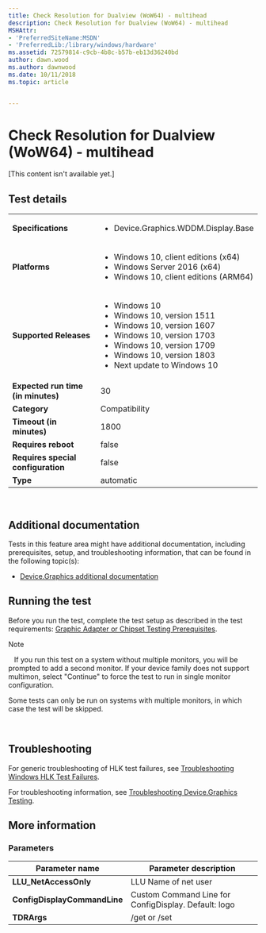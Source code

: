 ```yaml
---
title: Check Resolution for Dualview (WoW64) - multihead
description: Check Resolution for Dualview (WoW64) - multihead
MSHAttr:
- 'PreferredSiteName:MSDN'
- 'PreferredLib:/library/windows/hardware'
ms.assetid: 72579814-c9cb-4b8c-b57b-eb13d36240bd
author: dawn.wood
ms.author: dawnwood
ms.date: 10/11/2018
ms.topic: article


---
```


# <span id="p_hlk_test.084a65d3-dd1c-46d8-a7f6-b60e96f74273"></span>Check Resolution for Dualview (WoW64) - multihead


\[This content isn't available yet.\]

## Test details
|||
|---|---|
| **Specifications**  | <ul><li>Device.Graphics.WDDM.Display.Base</li></ul> |  
| **Platforms**   | <ul><li>Windows 10, client editions (x64)</li><li>Windows Server 2016 (x64)</li><li>Windows 10, client editions (ARM64)</li></ul> |
| **Supported Releases** | <ul><li>Windows 10</li><li>Windows 10, version 1511</li><li>Windows 10, version 1607</li><li>Windows 10, version 1703</li><li>Windows 10, version 1709</li><li>Windows 10, version 1803</li><li>Next update to Windows 10</li></ul> |
|**Expected run time (in minutes)**| 30 |
|**Category**| Compatibility |
|**Timeout (in minutes)**| 1800 |
|**Requires reboot**| false |
|**Requires special configuration**| false |
|**Type**| automatic |

 

## <span id="Additional_documentation"></span><span id="additional_documentation"></span><span id="ADDITIONAL_DOCUMENTATION"></span>Additional documentation


Tests in this feature area might have additional documentation, including prerequisites, setup, and troubleshooting information, that can be found in the following topic(s):

-   [Device.Graphics additional documentation](device-graphics-additional-documentation.md)

## <span id="Running_the_test"></span><span id="running_the_test"></span><span id="RUNNING_THE_TEST"></span>Running the test


Before you run the test, complete the test setup as described in the test requirements: [Graphic Adapter or Chipset Testing Prerequisites](graphic-adapter-or-chipset-testing-prerequisites.md).

>[!NOTE]
>  
If you run this test on a system without multiple monitors, you will be prompted to add a second monitor. If your device family does not support multimon, select "Continue" to force the test to run in single monitor configuration.

Some tests can only be run on systems with multiple monitors, in which case the test will be skipped.

 

## <span id="Troubleshooting"></span><span id="troubleshooting"></span><span id="TROUBLESHOOTING"></span>Troubleshooting


For generic troubleshooting of HLK test failures, see [Troubleshooting Windows HLK Test Failures](..\user\troubleshooting-windows-hlk-test-failures.md).

For troubleshooting information, see [Troubleshooting Device.Graphics Testing](troubleshooting-devicegraphics-testing.md).

## <span id="More_information"></span><span id="more_information"></span><span id="MORE_INFORMATION"></span>More information


### <span id="Parameters"></span><span id="parameters"></span><span id="PARAMETERS"></span>Parameters

| Parameter name               | Parameter description                                |
|------------------------------|------------------------------------------------------|
| **LLU\_NetAccessOnly**       | LLU Name of net user                                 |
| **ConfigDisplayCommandLine** | Custom Command Line for ConfigDisplay. Default: logo |
| **TDRArgs**                  | /get or /set                                         |

 

 

 






